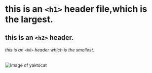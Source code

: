 # this is an `<h1>` header file,which is the  largest.
## this is an `<h2>` header.
###### this is an `<h6>` header which is the smallest.

![Image of yaktocat](https://octodex.github.com/images/yaktocat.png)
